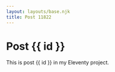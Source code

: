 ```yaml
---
layout: layouts/base.njk
title: Post 11822
---
```


# Post {{ id }}

This is post {{ id }} in my Eleventy project.
